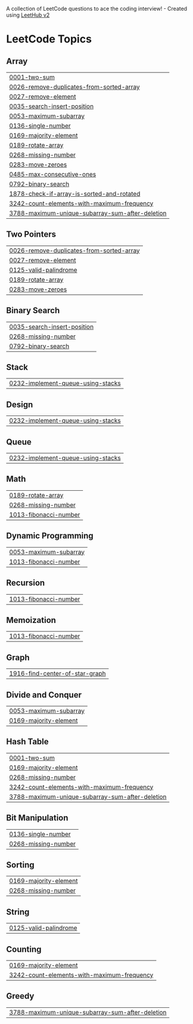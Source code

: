 A collection of LeetCode questions to ace the coding interview! - Created using [LeetHub v2](https://github.com/arunbhardwaj/LeetHub-2.0)
<!---LeetCode Topics Start-->
# LeetCode Topics
## Array
|  |
| ------- |
| [0001-two-sum](https://github.com/aryansrivastav05/LeetCode-Problems/tree/master/0001-two-sum) |
| [0026-remove-duplicates-from-sorted-array](https://github.com/aryansrivastav05/LeetCode-Problems/tree/master/0026-remove-duplicates-from-sorted-array) |
| [0027-remove-element](https://github.com/aryansrivastav05/LeetCode-Problems/tree/master/0027-remove-element) |
| [0035-search-insert-position](https://github.com/aryansrivastav05/LeetCode-Problems/tree/master/0035-search-insert-position) |
| [0053-maximum-subarray](https://github.com/aryansrivastav05/LeetCode-Problems/tree/master/0053-maximum-subarray) |
| [0136-single-number](https://github.com/aryansrivastav05/LeetCode-Problems/tree/master/0136-single-number) |
| [0169-majority-element](https://github.com/aryansrivastav05/LeetCode-Problems/tree/master/0169-majority-element) |
| [0189-rotate-array](https://github.com/aryansrivastav05/LeetCode-Problems/tree/master/0189-rotate-array) |
| [0268-missing-number](https://github.com/aryansrivastav05/LeetCode-Problems/tree/master/0268-missing-number) |
| [0283-move-zeroes](https://github.com/aryansrivastav05/LeetCode-Problems/tree/master/0283-move-zeroes) |
| [0485-max-consecutive-ones](https://github.com/aryansrivastav05/LeetCode-Problems/tree/master/0485-max-consecutive-ones) |
| [0792-binary-search](https://github.com/aryansrivastav05/LeetCode-Problems/tree/master/0792-binary-search) |
| [1878-check-if-array-is-sorted-and-rotated](https://github.com/aryansrivastav05/LeetCode-Problems/tree/master/1878-check-if-array-is-sorted-and-rotated) |
| [3242-count-elements-with-maximum-frequency](https://github.com/aryansrivastav05/LeetCode-Problems/tree/master/3242-count-elements-with-maximum-frequency) |
| [3788-maximum-unique-subarray-sum-after-deletion](https://github.com/aryansrivastav05/LeetCode-Problems/tree/master/3788-maximum-unique-subarray-sum-after-deletion) |
## Two Pointers
|  |
| ------- |
| [0026-remove-duplicates-from-sorted-array](https://github.com/aryansrivastav05/LeetCode-Problems/tree/master/0026-remove-duplicates-from-sorted-array) |
| [0027-remove-element](https://github.com/aryansrivastav05/LeetCode-Problems/tree/master/0027-remove-element) |
| [0125-valid-palindrome](https://github.com/aryansrivastav05/LeetCode-Problems/tree/master/0125-valid-palindrome) |
| [0189-rotate-array](https://github.com/aryansrivastav05/LeetCode-Problems/tree/master/0189-rotate-array) |
| [0283-move-zeroes](https://github.com/aryansrivastav05/LeetCode-Problems/tree/master/0283-move-zeroes) |
## Binary Search
|  |
| ------- |
| [0035-search-insert-position](https://github.com/aryansrivastav05/LeetCode-Problems/tree/master/0035-search-insert-position) |
| [0268-missing-number](https://github.com/aryansrivastav05/LeetCode-Problems/tree/master/0268-missing-number) |
| [0792-binary-search](https://github.com/aryansrivastav05/LeetCode-Problems/tree/master/0792-binary-search) |
## Stack
|  |
| ------- |
| [0232-implement-queue-using-stacks](https://github.com/aryansrivastav05/LeetCode-Problems/tree/master/0232-implement-queue-using-stacks) |
## Design
|  |
| ------- |
| [0232-implement-queue-using-stacks](https://github.com/aryansrivastav05/LeetCode-Problems/tree/master/0232-implement-queue-using-stacks) |
## Queue
|  |
| ------- |
| [0232-implement-queue-using-stacks](https://github.com/aryansrivastav05/LeetCode-Problems/tree/master/0232-implement-queue-using-stacks) |
## Math
|  |
| ------- |
| [0189-rotate-array](https://github.com/aryansrivastav05/LeetCode-Problems/tree/master/0189-rotate-array) |
| [0268-missing-number](https://github.com/aryansrivastav05/LeetCode-Problems/tree/master/0268-missing-number) |
| [1013-fibonacci-number](https://github.com/aryansrivastav05/LeetCode-Problems/tree/master/1013-fibonacci-number) |
## Dynamic Programming
|  |
| ------- |
| [0053-maximum-subarray](https://github.com/aryansrivastav05/LeetCode-Problems/tree/master/0053-maximum-subarray) |
| [1013-fibonacci-number](https://github.com/aryansrivastav05/LeetCode-Problems/tree/master/1013-fibonacci-number) |
## Recursion
|  |
| ------- |
| [1013-fibonacci-number](https://github.com/aryansrivastav05/LeetCode-Problems/tree/master/1013-fibonacci-number) |
## Memoization
|  |
| ------- |
| [1013-fibonacci-number](https://github.com/aryansrivastav05/LeetCode-Problems/tree/master/1013-fibonacci-number) |
## Graph
|  |
| ------- |
| [1916-find-center-of-star-graph](https://github.com/aryansrivastav05/LeetCode-Problems/tree/master/1916-find-center-of-star-graph) |
## Divide and Conquer
|  |
| ------- |
| [0053-maximum-subarray](https://github.com/aryansrivastav05/LeetCode-Problems/tree/master/0053-maximum-subarray) |
| [0169-majority-element](https://github.com/aryansrivastav05/LeetCode-Problems/tree/master/0169-majority-element) |
## Hash Table
|  |
| ------- |
| [0001-two-sum](https://github.com/aryansrivastav05/LeetCode-Problems/tree/master/0001-two-sum) |
| [0169-majority-element](https://github.com/aryansrivastav05/LeetCode-Problems/tree/master/0169-majority-element) |
| [0268-missing-number](https://github.com/aryansrivastav05/LeetCode-Problems/tree/master/0268-missing-number) |
| [3242-count-elements-with-maximum-frequency](https://github.com/aryansrivastav05/LeetCode-Problems/tree/master/3242-count-elements-with-maximum-frequency) |
| [3788-maximum-unique-subarray-sum-after-deletion](https://github.com/aryansrivastav05/LeetCode-Problems/tree/master/3788-maximum-unique-subarray-sum-after-deletion) |
## Bit Manipulation
|  |
| ------- |
| [0136-single-number](https://github.com/aryansrivastav05/LeetCode-Problems/tree/master/0136-single-number) |
| [0268-missing-number](https://github.com/aryansrivastav05/LeetCode-Problems/tree/master/0268-missing-number) |
## Sorting
|  |
| ------- |
| [0169-majority-element](https://github.com/aryansrivastav05/LeetCode-Problems/tree/master/0169-majority-element) |
| [0268-missing-number](https://github.com/aryansrivastav05/LeetCode-Problems/tree/master/0268-missing-number) |
## String
|  |
| ------- |
| [0125-valid-palindrome](https://github.com/aryansrivastav05/LeetCode-Problems/tree/master/0125-valid-palindrome) |
## Counting
|  |
| ------- |
| [0169-majority-element](https://github.com/aryansrivastav05/LeetCode-Problems/tree/master/0169-majority-element) |
| [3242-count-elements-with-maximum-frequency](https://github.com/aryansrivastav05/LeetCode-Problems/tree/master/3242-count-elements-with-maximum-frequency) |
## Greedy
|  |
| ------- |
| [3788-maximum-unique-subarray-sum-after-deletion](https://github.com/aryansrivastav05/LeetCode-Problems/tree/master/3788-maximum-unique-subarray-sum-after-deletion) |
<!---LeetCode Topics End-->
